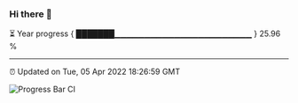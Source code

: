 ### Hi there 👋

⏳ Year progress { ███████▁▁▁▁▁▁▁▁▁▁▁▁▁▁▁▁▁▁▁▁▁▁▁ } 25.96 %

---

⏰ Updated on Tue, 05 Apr 2022 18:26:59 GMT

![Progress Bar CI](https://github.com/ZhaoGui/ZhaoGui/workflows/Progress%20Bar%20CI/badge.svg)
